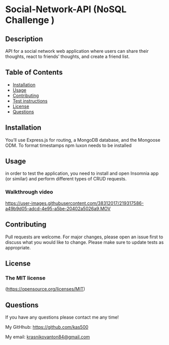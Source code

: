# Social-Network-API (NoSQL Challenge )

## Description
  
API for a social network web application where users can share their thoughts, react to friends’ thoughts, and create a friend list.

## Table of Contents
- [Installation](#installation)
- [Usage](#usage)
- [Contributing](#contributing)
- [Test instructions](#test-instructions)
- [License](#tlicense)
- [Questions](#questions)

## Installation

You’ll use Express.js for routing, a MongoDB database, and the Mongoose ODM. To format timestamps npm luxon needs to be installed
## Usage
  
in order to test the application, you need to install and open Insomnia app (or similar) and perform  different types of CRUD requests.

### Walkthrough video

https://user-images.githubusercontent.com/38312017/219317586-a49b9d05-adcd-4e95-a5be-20402a5026a9.MOV

## Contributing

Pull requests are welcome. For major changes, please open an issue first to discuss what you would like to change. Please make sure to update tests as appropriate.

## License

### The MIT license
  (https://opensource.org/licenses/MIT)

## Questions

If you have any questions please contact me any time!

My GitHhub: <https://github.com/kas500>

My email: <krasnikovanton84@gmail.com>

